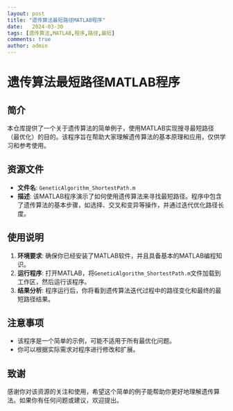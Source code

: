 ```yaml
---
layout: post
title: "遗传算法最短路径MATLAB程序"
date:   2024-03-30
tags: [遗传算法,MATLAB,程序,路径,最短]
comments: true
author: admin
---
```

# 遗传算法最短路径MATLAB程序

## 简介

本仓库提供了一个关于遗传算法的简单例子，使用MATLAB实现搜寻最短路径（最优化）的目的。该程序旨在帮助大家理解遗传算法的基本原理和应用，仅供学习和参考使用。

## 资源文件

- **文件名**: `GeneticAlgorithm_ShortestPath.m`
- **描述**: 该MATLAB程序演示了如何使用遗传算法来寻找最短路径。程序中包含了遗传算法的基本步骤，如选择、交叉和变异等操作，并通过迭代优化路径长度。

## 使用说明

1. **环境要求**: 确保你已经安装了MATLAB软件，并且具备基本的MATLAB编程知识。
2. **运行程序**: 打开MATLAB，将`GeneticAlgorithm_ShortestPath.m`文件加载到工作区，然后运行该程序。
3. **结果分析**: 程序运行后，你将看到遗传算法迭代过程中的路径变化和最终的最短路径结果。

## 注意事项

- 该程序是一个简单的示例，可能不适用于所有最优化问题。
- 你可以根据实际需求对程序进行修改和扩展。

## 致谢

感谢你对该资源的关注和使用，希望这个简单的例子能帮助你更好地理解遗传算法。如果你有任何问题或建议，欢迎提出。